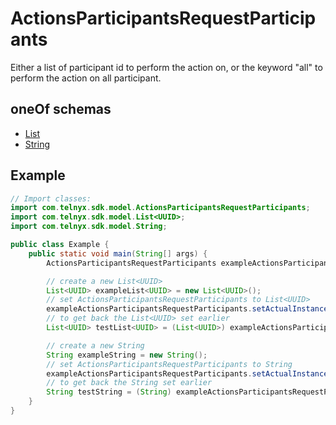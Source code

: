 

# ActionsParticipantsRequestParticipants

Either a list of participant id to perform the action on, or the keyword \"all\" to perform the action on all participant.

## oneOf schemas
* [List<UUID>](List<UUID>.md)
* [String](String.md)

## Example
```java
// Import classes:
import com.telnyx.sdk.model.ActionsParticipantsRequestParticipants;
import com.telnyx.sdk.model.List<UUID>;
import com.telnyx.sdk.model.String;

public class Example {
    public static void main(String[] args) {
        ActionsParticipantsRequestParticipants exampleActionsParticipantsRequestParticipants = new ActionsParticipantsRequestParticipants();

        // create a new List<UUID>
        List<UUID> exampleList<UUID> = new List<UUID>();
        // set ActionsParticipantsRequestParticipants to List<UUID>
        exampleActionsParticipantsRequestParticipants.setActualInstance(exampleList<UUID>);
        // to get back the List<UUID> set earlier
        List<UUID> testList<UUID> = (List<UUID>) exampleActionsParticipantsRequestParticipants.getActualInstance();

        // create a new String
        String exampleString = new String();
        // set ActionsParticipantsRequestParticipants to String
        exampleActionsParticipantsRequestParticipants.setActualInstance(exampleString);
        // to get back the String set earlier
        String testString = (String) exampleActionsParticipantsRequestParticipants.getActualInstance();
    }
}
```


